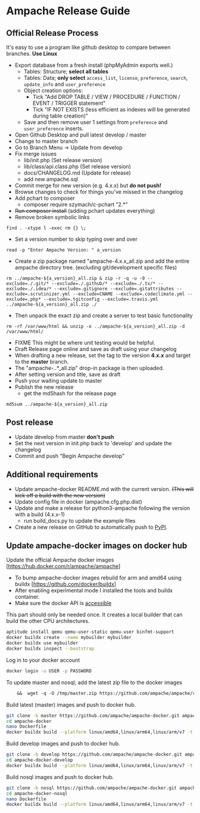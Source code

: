 # Ampache Release Guide

## Official Release Process

It's easy to use a program like github desktop to compare between branches.
**Use Linux**

* Export database from a fresh install (phpMyAdmin exports well.)
  * Tables: Structure; **select all tables**
  * Tables: Data; **only select** `access_list`, `license`, `preference`, `search`, `update_info` and `user_preference`
  * Object creation options:
    * Tick "Add DROP TABLE / VIEW / PROCEDURE / FUNCTION / EVENT / TRIGGER statement"
    * Tick "IF NOT EXISTS (less efficient as indexes will be generated during table creation)"
  * Save and then remove user 1 settings from `preference` and `user_preference` inserts.
* Open Github Desktop and pull latest develop / master
* Change to master branch
* Go to Branch Menu -> Update from develop
* Fix merge issues
  * lib/init.php (Set release version)
  * lib/class/api.class.php (Set release version)
  * docs/CHANGELOG.md (Update for release)
  * add new ampache.sql
* Commit merge for new version (e.g. 4.x.x) but **do not push!**
* Browse changes to check for things you've missed in the changelog
* Add pchart to composer
  * composer require szymach/c-pchart "2.*"
* ~~Run composer install~~ (adding pchart updates everything)
* Remove broken symbolic links

```shell
find . -xtype l -exec rm {} \;
```

* Set a version number to skip typing over and over
```shell
read -p "Enter Ampache Version: " a_version
```

* Create a zip package named "ampache-4.x.x_all.zip and add the entire ampache directory tree. (excluding git/development specific files)

```shell
rm ../ampache-${a_version}_all.zip & zip -r -q -u -9 --exclude=./.git/* --exclude=./.github/* --exclude=./.tx/* --exclude=./.idea/* --exclude=.gitignore --exclude=.gitattributes --exclude=.scrutinizer.yml --exclude=CNAME --exclude=.codeclimate.yml --exclude=.php* --exclude=.tgitconfig --exclude=.travis.yml ../ampache-${a_version}_all.zip ./
```

* Then unpack the exact zip and create a server to test basic functionality

```shell
rm -rf /var/www/html && unzip -o ../ampache-${a_version}_all.zip -d /var/www/html/
```

* FIXME This might be where unit testing would be helpful.
* Draft Release page online and save as draft using your changelog
* When drafting a new release, set the tag to the version **4.x.x** and target to the **master** branch.
* The "ampache-*.*.*_all.zip" drop-in package is then uploaded.
* After setting version and title, save as draft
* Push your waiting update to master
* Publish the new release
  * get the md5hash for the release page

```shell
md5sum ../ampache-${a_version}_all.zip
```

## Post release

* Update develop from master **don't push**
* Set the next version in init.php back to 'develop' and update the changelog
* Commit and push "Begin Ampache develop"

## Additional requirements

* Update ampache-docker README.md with the current version. ~~(This will kick off a build with the new version)~~
* Update config file in docker (ampache.cfg.php.dist)
* Update and make a release for python3-ampache following the version with a build (4.x.x-1)
  * run build_docs.py to update the example files
* Create a new release on GitHub to automatically push to [PyPI](https://pypi.org/project/ampache/).

## Update ampache-docker images on docker hub

Update the official Ampache docker images [<https://hub.docker.com/r/ampache/ampache>]

* To bump ampache-docker images rebuild for arm and amd64 using buildx [<https://github.com/docker/buildx>]
* After enabling experimental mode I installed the tools and buildx container.
* Make sure the docker API is [accessible](https://success.docker.com/article/how-do-i-enable-the-remote-api-for-dockerd)

This part should only be needed once.
It creates a local builder that can build the other CPU architectures.

```bash
aptitude install qemu qemu-user-static qemu-user binfmt-support
docker buildx create --name mybuilder mybuilder
docker buildx use mybuilder
docker buildx inspect --bootstrap
```

Log in to your docker account

```bash
docker login -u USER -p PASSWORD
```

To update master and nosql; add the latest zip file to the docker images
```Dockerfile
    &&  wget -q -O /tmp/master.zip https://github.com/ampache/ampache/releases/download/4.x.4/ampache-4.x.4_all.zip \
```
Build latest (master) images and push to docker hub.

```bash
git clone -b master https://github.com/ampache/ampache-docker.git ampache-docker/
cd ampache-docker
nano Dockerfile
docker buildx build --platform linux/amd64,linux/arm64,linux/arm/v7 -t ampache/ampache:latest --push .
```

Build develop images and push to docker hub.

```bash
git clone -b develop https://github.com/ampache/ampache-docker.git ampache-docker-develop/
cd ampache-docker-develop
docker buildx build --platform linux/amd64,linux/arm64,linux/arm/v7 -t ampache/ampache:develop --push .
```

Build nosql images and push to docker hub.

```bash
git clone -b nosql https://github.com/ampache/ampache-docker.git ampache-docker-nosql/
cd ampache-docker-nosql
nano Dockerfile
docker buildx build --platform linux/amd64,linux/arm64,linux/arm/v7 -t ampache/ampache:nosql --push .
```
